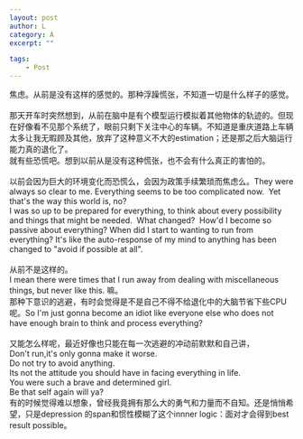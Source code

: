 ```yaml
---
layout: post
author: L
category: A
excerpt: ""

tags:
    - Post
---
```

焦虑。从前是没有这样的感觉的。那种浮躁慌张，不知道一切是什么样子的感觉。<br>
 <br>
那天开车时突然想到，从前在脑中是有个模型运行模拟着其他物体的轨迹的。但现在好像看不见那个系统了，眼前只剩下关注中心的车辆。不知道是重庆道路上车辆太多让我无暇顾及其他，放弃了这种意义不大的estimation；还是那之后大脑运行能力真的退化了。<br>
就有些恐慌吧。想到以前从是没有这种慌张，也不会有什么真正的害怕的。<br>
 <br>
以前会因为巨大的环境变化而恐慌么，会因为政策手续繁琐而焦虑么。They were always so clear to me. Everything seems to be too complicated now.  Yet that's the way this world is, no?<br>
I was so up to be prepared for everything, to think about every possibility and things that might be needed.  What changed?  How'd I become so passive about everything? When did I start to wanting to run from everything? It's like the auto-response of my mind to anything has been changed to "avoid if possible at all". <br>
 <br>
从前不是这样的。<br>
I mean there were times that I run away from dealing with miscellaneous things, but never like this. 嘛。<br>
那种下意识的逃避，有时会觉得是不是自己不得不给退化中的大脑节省下些CPU呢。So I'm just gonna become an idiot like everyone else who does not have enough brain to think and process everything?<br>
 <br>
又能怎么样呢，最近好像也只能在每一次逃避的冲动前默默和自己讲，<br>
Don't run,it's only gonna make it worse.<br>
Do not try to avoid anything.<br>
Its not the attitude you should have in facing everything in life.<br>
You were such a brave and determined girl. <br>
Be that self again will ya?<br>
有的时候觉得难以想象，曾经我竟拥有那么大的勇气和力量而不自知。还是悄悄希望，只是depression 的span和惯性模糊了这个innner logic：面对才会得到best result possible。<br>

